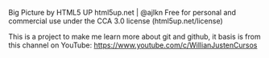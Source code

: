 Big Picture by HTML5 UP
html5up.net | @ajlkn
Free for personal and commercial use under the CCA 3.0 license (html5up.net/license)


This is a project to make me learn more about git and github, it basis is from this channel on YouTube: https://www.youtube.com/c/WillianJustenCursos
